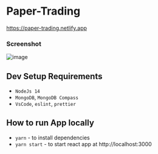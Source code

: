 # Paper-Trading

https://paper-trading.netlify.app

### Screenshot
![image](https://user-images.githubusercontent.com/503803/147860359-68d8584b-ada7-48c9-b552-0e9218c37017.png)

## Dev Setup Requirements

-   `NodeJs 14`
-   `MongoDB`, `MongoDB Compass`
-   `VsCode`, `eslint`, `prettier`

## How to run App locally

-   `yarn` - to install dependencies
-   `yarn start` - to start react app at http://localhost:3000
